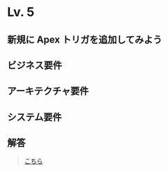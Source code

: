 # Lv. 5

## 新規に Apex トリガを追加してみよう

## ビジネス要件

## アーキテクチャ要件

## システム要件

## 解答

> [こちら](level-05-answer.md)
